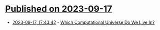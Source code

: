 # [Published on 2023-09-17](index.md)

* [2023-09-17, 17:43:42](https://lobste.rs/s/5ptjpj/which_computational_universe_do_we_live) - [Which Computational Universe Do We Live In?](https://www.quantamagazine.org/which-computational-universe-do-we-live-in-20220418/)
